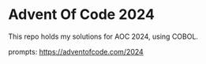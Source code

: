 # Advent Of Code 2024
This repo holds my solutions for AOC 2024, using COBOL.

prompts: https://adventofcode.com/2024